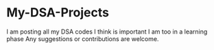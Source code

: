 # My-DSA-Projects
I am posting all my DSA codes I think is important
I am too in a learning phase 
Any suggestions or contributions are welcome.
